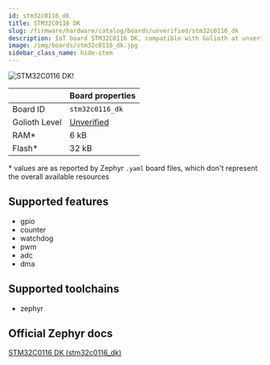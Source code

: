 ```yaml
---
id: stm32c0116_dk
title: STM32C0116 DK
slug: /firmware/hardware/catalog/boards/unverified/stm32c0116_dk
description: IoT board STM32C0116 DK, compatible with Golioth at unverified level.
image: /img/boards/stm32c0116_dk.jpg
sidebar_class_name: hide-item
---
```


[//]: # (This is an auto-generated file, do not edit! Changes to it will be lost upon re-generation)

![STM32C0116 DK!](/img/boards/stm32c0116_dk.jpg "STM32C0116 DK")

|                | Board properties     |
| -------------  | -------------------- |
| Board ID       | `stm32c0116_dk` |
| Golioth Level  | [Unverified](/firmware/hardware#unverified-boards) |
| RAM*           | 6 kB |
| Flash*         | 32 kB |

\* values are as reported by Zephyr `.yaml` board files, which don't represent the overall available resources



## Supported features

* gpio
* counter
* watchdog
* pwm
* adc
* dma

## Supported toolchains

* zephyr

## Official Zephyr docs

[STM32C0116 DK (stm32c0116_dk)](https://docs.zephyrproject.org/latest/boards/st/stm32c0116_dk/doc/index.html)

